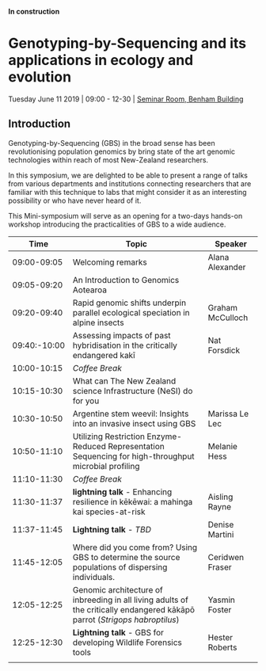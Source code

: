 **In construction**

# Genotyping-by-Sequencing and its applications in ecology and evolution

Tuesday June 11 2019 | 09:00 - 12-30 | [Seminar Room, Benham Building](https://goo.gl/maps/62XWtwgqsKxKir4V9)


## Introduction

Genotyping-by-Sequencing (GBS) in the broad sense has been revolutionising population genomics by bring state of the art genomic technologies within reach of most New-Zealand researchers.

In this symposium, we are delighted to be able to present a range of talks from various departments and institutions connecting researchers that are familiar with this technique to labs that might consider it as an interesting possibility or who have never heard of it.

This Mini-symposium will serve as an opening for a two-days hands-on workshop introducing the practicalities of GBS to a wide audience.



Time | Topic | Speaker |
------|------|-----|
09:00-09:05 | Welcoming remarks | Alana Alexander |
09:05-09:20 | An Introduction to Genomics Aotearoa | |
09:20-09:40 | Rapid genomic shifts underpin parallel ecological speciation in alpine insects  | Graham McCulloch |
09:40:-10:00 | Assessing impacts of past hybridisation in the critically endangered kakī  | Nat Forsdick |
10:00-10:15 | *Coffee Break* | |
10:15-10:30 | What can The New Zealand science Infrastructure (NeSI)  do for you |  |
10:30-10:50 | Argentine stem weevil: Insights into an invasive insect using GBS | Marissa Le Lec |
10:50-11:10 | Utilizing Restriction Enzyme-Reduced Representation Sequencing for high-throughput microbial profiling | Melanie Hess |
11:10-11:30 | *Coffee Break* | |
11:30-11:37 | **lightning talk** - Enhancing resilience in kēkēwai: a mahinga kai species-at-risk | Aisling Rayne |
11:37-11:45 | **Lightning talk** - *TBD* | Denise Martini |
11:45-12:05 | Where did you come from? Using GBS to determine the source populations of dispersing individuals. | Ceridwen Fraser |
12:05-12:25 | Genomic architecture of inbreeding in all living adults of the critically endangered kākāpō parrot (*Strigops habroptilus*) | Yasmin Foster |
12:25-12:30 | **Lightning talk** - GBS for developing Wildlife Forensics tools | Hester Roberts |
| | |


